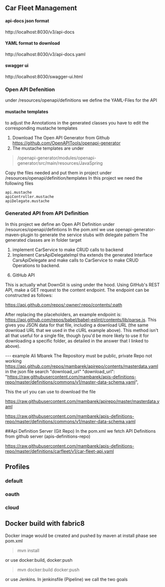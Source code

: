 ## Car Fleet Management

#### api-docs json format
http://localhost:8030/v3/api-docs

#### YAML format to download
http://localhost:8030/v3/api-docs.yaml

#### swagger ui
http://localhost:8030/swagger-ui.html

### Open API Defenition
under /resources/openapi/definitions we define the YAML-Files for the API
#### mustache templates
to adjust the Annotations in the generated classes you have to edit the corresponding mustache templates 
1) Download The Open API Generator from Github https://github.com/OpenAPITools/openapi-generator
2) The mustache templates are under  
>/openapi-generator/modules/openapi-generator/src/main/resources/JavaSpring

Copy the files needed and put them in project under /resources/openapi/definition/templates
In this project we need the following files
```
api.mustache
apiController.mustache
apiDelegate.mustache
``` 

### Generated API from API Definition
In this project we define an Open API Definition under /resources/openapi/defintions
In the pom.xml we use openapi-generator-maven-plugin to generate the service stubs with delegate pattern 
The generated classes are in folder target 
   
1) implement CarService to make CRUD calls to backend
2) Implement CarsApiDelegateImpl tha extends the generated Interface CarsApiDelegate and make calls 
to CarService to make CRUD Operations to backend.  


6. GitHub API

This is actually what DownGit is using under the hood. Using GitHub's REST API, make a GET request to 
the content endpoint. The endpoint can be constructed as follows:
 
https://api.github.com/repos/:owner/:repo/contents/:path 

After replacing the placeholders, an example endpoint is: 
https://api.github.com/repos/babel/babel-eslint/contents/lib/parse.js. This gives you JSON data for 
that file, including a download URL (the same download URL that we used in the cURL example above). 
This method isn't all that useful for a single file, though (you'd be more likely to use it for 
downloading a specific folder, as detailed in the answer that I linked to above).

--- example Ali Mbarek The Repository must be public, private Repo not working
https://api.github.com/repos/mambarek/apirepo/contents/masterdata.yaml
in the json file search "download_url"
"download_url": "https://raw.githubusercontent.com/mambarek/apis-definitions-repo/master/definitions/commons/v1/master-data-schema.yaml",

This the url you can use to download the file

https://raw.githubusercontent.com/mambarek/apirepo/master/masterdata.yaml


https://raw.githubusercontent.com/mambarek/apis-definitions-repo/master/definitions/commons/v1/master-data-schema.yaml

##Api Definition Server (Git Repo)
In the pom.xml we fetch API Definitions from github server (apis-definitions-repo)

<inputSpec>https://raw.githubusercontent.com/mambarek/apis-definitions-repo/master/definitions/carfleet/v1/car-fleet-api.yaml</inputSpec>

## Profiles
### default
### oauth
### cloud

## Docker build with fabric8
Docker image would be created and pushed by maven at install phase see pom.xml
> mvn install

or use docker:build, docker:push
> mvn docker:build docker:push

or use Jenkins. In jenkinsfile (Pipeline) we call the two goals

